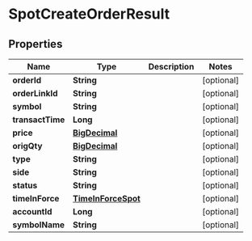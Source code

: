 # SpotCreateOrderResult

## Properties
Name | Type | Description | Notes
------------ | ------------- | ------------- | -------------
**orderId** | **String** |  |  [optional]
**orderLinkId** | **String** |  |  [optional]
**symbol** | **String** |  |  [optional]
**transactTime** | **Long** |  |  [optional]
**price** | [**BigDecimal**](BigDecimal.md) |  |  [optional]
**origQty** | [**BigDecimal**](BigDecimal.md) |  |  [optional]
**type** | **String** |  |  [optional]
**side** | **String** |  |  [optional]
**status** | **String** |  |  [optional]
**timeInForce** | [**TimeInForceSpot**](TimeInForceSpot.md) |  |  [optional]
**accountId** | **Long** |  |  [optional]
**symbolName** | **String** |  |  [optional]
